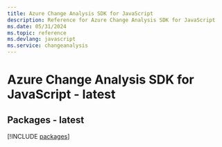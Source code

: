 ```yaml
---
title: Azure Change Analysis SDK for JavaScript
description: Reference for Azure Change Analysis SDK for JavaScript
ms.date: 05/31/2024
ms.topic: reference
ms.devlang: javascript
ms.service: changeanalysis
---
```

# Azure Change Analysis SDK for JavaScript - latest
## Packages - latest
[!INCLUDE [packages](change-analysis-index.md)]